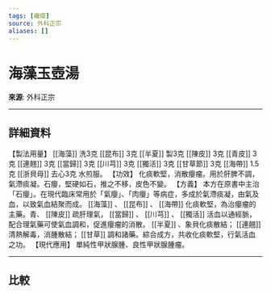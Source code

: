 ```yaml
---
tags: [癰瘍]
source: 外科正宗
aliases: []
---
```


# 海藻玉壺湯

**來源**: 外科正宗  

---

## 詳細資料
【製法用量】 [[海藻]] 洗3克 [[昆布]] 3克 [[半夏]] 製3克 [[陳皮]] 3克 [[青皮]] 3克 [[連翹]] 3克 [[當歸]] 3克 [[川芎]] 3克 [[獨活]] 3克 [[甘草節]] 3克 [[海帶]] 1.5克 [[浙貝母]] 去心3克
水煎服。
【功效】
化痰軟堅，消散癭瘤。用於肝脾不調，氣滯痰凝。石癭，堅硬如石，推之不移，皮色不變。
【方義】
本方在原書中主治「石癭」。在現代臨床常用於「氣癭」、「肉癭」等病症，多成於氣滯痰凝，由氣及血，以致氣血結聚而成。 [[海藻]] 、 [[昆布]] 、 [[海帶]] 化痰軟堅，為治癭瘤的主藥。青、 [[陳皮]] 疏肝理氣， [[當歸]] 、 [[川芎]] 、 [[獨活]] 活血以通經脈，配合理氣藥可使氣血調和，促進癭瘤的消散。 [[半夏]] 、象貝化痰散結； [[連翹]] 清熱解毒，消腫散結； [[甘草]] 調和諸藥。綜合成方，共收化痰軟堅，行氣活血之功。
【現代應用】
單純性甲狀腺腫、良性甲狀腺腫瘤。

---

## 比較
